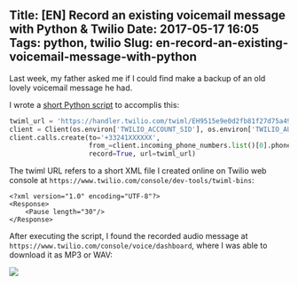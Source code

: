 Title: [EN] Record an existing voicemail message with Python & Twilio
Date: 2017-05-17 16:05
Tags: python, twilio
Slug: en-record-an-existing-voicemail-message-with-python
---
Last week, my father asked me if I could find make a backup of an old lovely voicemail message he had.

I wrote a [short Python script](https://github.com/Lucas-C/linux_configuration/blob/master/languages/python/record_voicemail_with_twilio.py) to accomplis this:
```python
twiml_url = 'https://handler.twilio.com/twiml/EH9515e9e0d2fb81f27d75a493225ae703'
client = Client(os.environ['TWILIO_ACCOUNT_SID'], os.environ['TWILIO_AUTH_TOKEN'])
client.calls.create(to='+33241XXXXXX',
                    from_=client.incoming_phone_numbers.list()[0].phone_number,
                    record=True, url=twiml_url)
```

The twiml URL refers to a short XML file I created online on Twilio web console at `https://www.twilio.com/console/dev-tools/twiml-bins`:
```
<?xml version="1.0" encoding="UTF-8"?>
<Response>
    <Pause length="30"/>
</Response>
```

After executing the script, I found the recorded audio message at `https://www.twilio.com/console/voice/dashboard`, where I was able to download it as MP3 or WAV:

![](/lucas/blog/content/images/2017/05/2017-05-17-18_40_04-Twilio-Console---Voice-Logs-Calls.png)